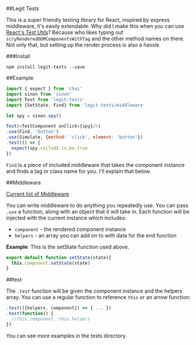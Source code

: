 ##Legit Tests

This is a super friendly testing library for React, inspired by express middleware, it's easily extendable. Why did I make this when you can use [React's Test Utils](https://facebook.github.io/react/docs/test-utils.html)? Because who likes typing out `scryRenderedDOMComponentsWithTag` and the other method names on there. Not only that, but setting up the render process is also a hassle.

###Install

`npm install legit-tests --save`

##Example

~~~js
import { expect } from 'chai'
import sinon from 'sinon'
import Test from 'legit-tests'
import {SetState, Find} from 'legit-tests/middleware'

let spy = sinon.spy()

Test(<TestComponent onClick={spy}/>)
.use(Find, 'button')
.use(Simulate, {method: 'click', element: 'button'})
.test(() => {
  expect(spy.called).to.be.true
})
~~~
`Find` is a piece of included middleware that takes the component instance and finds a tag or class name for you. I'll explain that below.

##Middleware

[Current list of Middleware](https://github.com/Legitcode/tests/wiki/Middleware)

You can write middleware to do anything you repeatedly use. You can pass `.use` a function, along with an object that it will take in. Each function will be injected with the current instance which includes:

- `component` - the rendered component instance
- `helpers` - an array you can add on to with data for the end function

**Example**:
This is the setState function used above.
~~~js
export default function setState(state){
  this.component.setState(state)
}
~~~

##test

The `.test` function will be given the component instance and the helpers array. You can use a regular function to reference `this` or an arrow function:

~~~js
.test(({helpers, component}) => { ... })
.test(function() {
  //this.component, this.helpers
})
~~~

You can see more examples in the tests directory.
